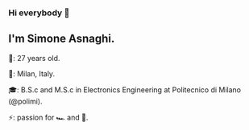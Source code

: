 ### Hi everybody 👋

## I'm Simone Asnaghi.

🎂: 27 years old.

🏡: Milan, Italy.

🎓: B.S.c and M.S.c in Electronics Engineering at Politecnico di Milano (@polimi).

⚡️: passion for 🏎 and 🏀.

